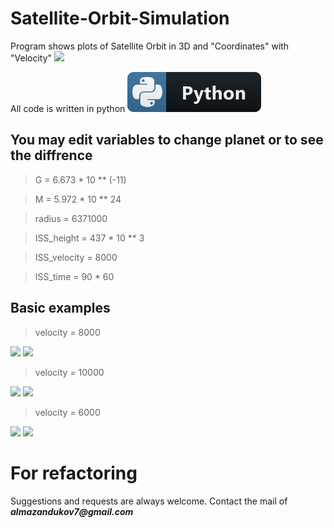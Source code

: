 # Satellite-Orbit-Simulation
Program shows plots of Satellite Orbit in 3D and "Coordinates" with "Velocity" 
<img src="https://img.etimg.com/thumb/msid-89631138,width-1200,height-900,imgsize-70174,resizemode-8,quality-100/small-biz/entrepreneurship/satellites-are-generating-tonnes-of-data-in-space-beaming-it-back-to-earth-is-a-problem.jpg" width=700px>

All code is written in python
<img src="https://raw.githubusercontent.com/MikeCodesDotNET/ColoredBadges/master/svg/dev/languages/python.svg">

## You may edit variables to change planet or to see the diffrence 

>G = 6.673 * 10 ** (-11)

>M = 5.972 * 10 ** 24

>radius = 6371000

>ISS_height = 437 * 10 ** 3

>ISS_velocity = 8000

>ISS_time = 90 * 60

## Basic examples

> velocity = 8000
<img src="https://user-images.githubusercontent.com/68683713/207392764-6622135c-002c-4257-ab85-7c000da65187.png" width=500px>
<img src="https://user-images.githubusercontent.com/68683713/207393008-a33dd930-5a69-46cc-be4d-a2f7f3b4b74d.png" width=500px>

> velocity = 10000

<img src="https://user-images.githubusercontent.com/68683713/207393285-b812f1e0-b64a-4913-81b3-bd4dcfd194ca.png" width=500px>
<img src="https://user-images.githubusercontent.com/68683713/207393372-cd60575d-de76-4c1c-b00d-94577591c982.png" width=500px>

> velocity = 6000
<img src="https://user-images.githubusercontent.com/68683713/207393641-cafb15bd-af2f-4d6e-8d63-b9e730858d86.png">
<img src="https://user-images.githubusercontent.com/68683713/207393546-c2f0e86d-6248-403a-b35c-3a90c31548a2.png">

# For refactoring
Suggestions and requests are always welcome. Contact the mail of **_almazandukov7@gmail.com_** 
